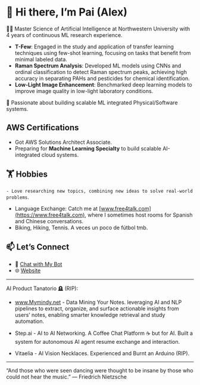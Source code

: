 # 👋 Hi there, I’m Pai (Alex)
👨‍💻 Master Science of Artificial Intelligence at Northwestern University with 4 years of continuous ML research experience.
- **T-Few**: Engaged in the study and application of transfer learning techniques using few-shot learning, focusing on tasks that benefit from minimal labeled data.
- **Raman Spectrum Analysis**: Developed ML models using CNNs and ordinal classification to detect Raman spectrum peaks, achieving high accuracy in separating PAHs and pesticides for chemical identification.
- **Low-Light Image Enhancement**: Benchmarked deep learning models to improve image quality in low-light laboratory conditions.

🌟 Passionate about building scalable ML integrated Physical/Software systems.


## AWS Certifications
- Got AWS Solutions Architect Associate.
- Preparing for **Machine Learning Specialty** to build scalable AI-integrated cloud systems.

## 🏋️ Hobbies
`- Love researching new topics, combining new ideas to solve real-world problems`.
- Language Exchange: Catch me at [www.free4talk.com](https://www.free4talk.com), where I sometimes host rooms for Spanish and Chinese conversations.
- Biking, Hiking, Tennis. A veces un poco de fútbol tmb.


## 📫 Let’s Connect  
- 🤖 [Chat with My Bot](https://paipeline-anythingaboutme-appchatbot-tut6g2.streamlit.app/)
- 🌐 [Website](https://main.d31w3jf482wcvr.amplifyapp.com/)  
---

AI Product Tanatorio 🪦 (RIP): 
- www.Mymindy.net - Data Mining Your Notes. leveraging AI and NLP pipelines to extract, organize, and surface actionable insights from users’ notes, enabling smarter knowledge retrieval and study automation.

- Step.ai - AI to AI Networking. A Coffee Chat Platform ☕️ but for AI. Built a system for autonomous AI agent resume exchange and interaction.
  
- Vitaelia - AI Vision Necklaces. Experienced and Burnt an Arduino (RIP).
  
---

“And those who were seen dancing were thought to be insane by those who could not hear the music.” — Friedrich Nietzsche





